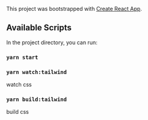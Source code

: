 This project was bootstrapped with [Create React App](https://github.com/facebook/create-react-app).

## Available Scripts

In the project directory, you can run:

### `yarn start`

### `yarn watch:tailwind`

watch css

### `yarn build:tailwind`

build css
